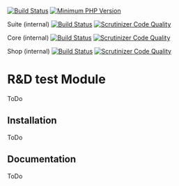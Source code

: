 [![Build Status](https://api.travis-ci.org/spryker-shop/suite.svg?branch=master)](https://travis-ci.org/spryker-shop/suite)
[![Minimum PHP Version](https://img.shields.io/badge/php-%3E%3D%207.1-8892BF.svg)](https://php.net/)

Suite (internal)
[![Build Status](https://travis-ci.com/spryker/suite-nonsplit.svg?token=7jVDNZFJxpvBrFetYhbF&branch=master)](https://travis-ci.com/spryker/suite-nonsplit)
[![Scrutinizer Code Quality](https://scrutinizer-ci.com/g/spryker/suite-nonsplit/badges/quality-score.png?b=master&s=bd1f64c27e30a53590063d808335d7957af612d0)](https://scrutinizer-ci.com/g/spryker/suite-nonsplit/?branch=master)

Core (internal)
[![Build Status](https://travis-ci.com/spryker/spryker.svg?token=7jVDNZFJxpvBrFetYhbF&branch=master)](https://travis-ci.com/spryker/spryker)
[![Scrutinizer Code Quality](https://scrutinizer-ci.com/g/spryker/spryker/badges/quality-score.png?b=master&s=25d80f2c1a93b3ae4d907ea8e75800a87469f088)](https://scrutinizer-ci.com/g/spryker/spryker/?branch=master)

Shop (internal)
[![Build Status](https://travis-ci.com/spryker/spryker-shop.svg?token=7jVDNZFJxpvBrFetYhbF&branch=master)](https://travis-ci.com/spryker/spryker-shop)
[![Scrutinizer Code Quality](https://scrutinizer-ci.com/g/spryker/spryker-shop/badges/quality-score.png?b=master&s=714e779da63d6a6fc0c8844cbfb252c66e286b96)](https://scrutinizer-ci.com/g/spryker/spryker-shop/?branch=master)


# R&D test Module

ToDo

## Installation

ToDo

## Documentation

ToDo
